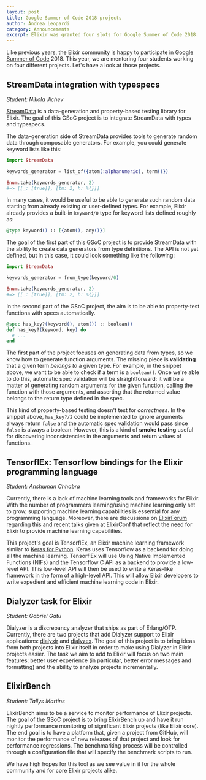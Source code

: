 ```yaml
---
layout: post
title: Google Summer of Code 2018 projects
author: Andrea Leopardi
category: Announcements
excerpt: Elixir was granted four slots for Google Summer of Code 2018. In this post, we'll have a look at the projects we accepted.
---
```


Like previous years, the Elixir community is happy to participate in [Google Summer of Code][gsoc] 2018. This year, we are mentoring four students working on four different projects. Let's have a look at those projects.

## StreamData integration with typespecs

*Student: Nikola Jichev*

[StreamData][stream_data] is a data-generation and property-based testing library for Elixir. The goal of this GSoC project is to integrate StreamData with types and typespecs.

The data-generation side of StreamData provides tools to generate random data through composable generators. For example, you could generate keyword lists like this:

```elixir
import StreamData

keywords_generator = list_of({atom(:alphanumeric), term()})

Enum.take(keywords_generator, 2)
#=> [[_: [true]], [tm: 2, h: %{}]]
```

In many cases, it would be useful to be able to generate such random data starting from already existing or user-defined types. For example, Elixir already provides a built-in `keyword/0` type for keyword lists defined roughly as:

```elixir
@type keyword() :: [{atom(), any()}]
```

The goal of the first part of this GSoC project is to provide StreamData with the ability to create data generators from type definitions. The API is not yet defined, but in this case, it could look something like the following:

```elixir
import StreamData

keywords_generator = from_type(keyword/0)

Enum.take(keywords_generator, 2)
#=> [[_: [true]], [tm: 2, h: %{}]]
```

In the second part of the GSoC project, the aim is to be able to property-test functions with specs automatically.

```elixir
@spec has_key?(keyword(), atom()) :: boolean()
def has_key?(keyword, key) do
  # ...
end
```

The first part of the project focuses on generating data from types, so we know how to generate function arguments. The missing piece is **validating** that a given term *belongs to* a given type. For example, in the snippet above, we want to be able to check if a term is a `boolean()`. Once we're able to do this, automatic spec validation will be straightforward: it will be a matter of generating random arguments for the given function, calling the function with those arguments, and asserting that the returned value belongs to the return type defined in the spec.

This kind of property-based testing doesn't test for *correctness*. In the snippet above, `has_key?/2` could be implemented to ignore arguments always return `false` and the automatic spec validation would pass since `false` is always a boolean. However, this is a kind of **smoke testing** useful for discovering inconsistencies in the arguments and return values of functions.

## TensorflEx: Tensorflow bindings for the Elixir programming language

*Student: Anshuman Chhabra*

Currently, there is a lack of machine learning tools and frameworks for Elixir. With the number of programmers learning/using machine learning only set to grow, supporting machine learning capabilities is essential for any programming language. Moreover, there are discussions on [ElixirForum][elixirforum] regarding this and recent talks given at ElixirConf that reflect the need for Elixir to provide machine learning capabilities.

This project's goal is TensorflEx, an Elixir machine learning framework similar to [Keras for Python][keras]. Keras uses Tensorflow as a backend for doing all the machine learning. TensorflEx will use Using Native Implemented Functions (NIFs) and the Tensorflow C API as a backend to provide a low-level API. This low-level API will then be used to write a Keras-like framework in the form of a high-level API. This will allow Elixir developers to write expedient and efficient machine learning code in Elixir.

## Dialyzer task for Elixir

*Student: Gabriel Gatu*

Dialyzer is a discrepancy analyzer that ships as part of Erlang/OTP. Currently, there are two projects that add Dialyzer support to Elixir applications: [dialyxir][] and [dialyzex][]. The goal of this project is to bring ideas from both projects into Elixir itself in order to make using Dialyzer in Elixir projects easier. The task we aim to add to Elixir will focus on two main features: better user experience (in particular, better error messages and formatting) and the ability to analyze projects incrementally.

## ElixirBench

*Student: Tallys Martins*

ElixirBench aims to be a service to monitor performance of Elixir projects. The goal of the GSoC project is to bring ElixirBench up and have it run nightly performance monitoring of significant Elixir projects (like Elixir core). The end goal is to have a platform that, given a project from GitHub, will monitor the performance of new releases of that project and look for performance regressions. The benchmarking process will be controlled through a configuration file that will specify the benchmark scripts to run.

We have high hopes for this tool as we see value in it for the whole community and for core Elixir projects alike.


[gsoc]: https://summerofcode.withgoogle.com
[stream_data]: https://github.com/whatyouhide/stream_data
[elixirforum]: https://elixirforum.com
[keras]: https://keras.io
[dialyxir]: https://github.com/jeremyjh/dialyxir
[dialyzex]: https://github.com/Comcast/dialyzex
